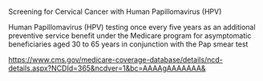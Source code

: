 Screening for Cervical Cancer with Human Papillomavirus (HPV)

Human Papillomavirus (HPV) testing once every five years as an additional preventive service benefit under the Medicare program for asymptomatic beneficiaries aged 30 to 65 years in conjunction with the Pap smear test


https://www.cms.gov/medicare-coverage-database/details/ncd-details.aspx?NCDId=365&ncdver=1&bc=AAAAgAAAAAAA&
